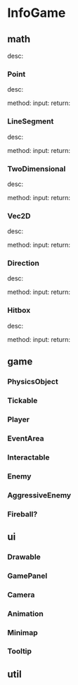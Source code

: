 # InfoGame

## math

desc:

### Point

desc:

method:
input:
return:

### LineSegment

desc:

method:
input:
return:

### TwoDimensional

desc:

method:
input:
return:

### Vec2D

desc:

method:
input:
return:

### Direction

desc:

method:
input:
return:

### Hitbox

desc:

method:
input:
return:


## game

### PhysicsObject

### Tickable

### Player

### EventArea

### Interactable

### Enemy

### AggressiveEnemy

### Fireball?

## ui

### Drawable

### GamePanel

### Camera

### Animation

### Minimap

### Tooltip



## util

